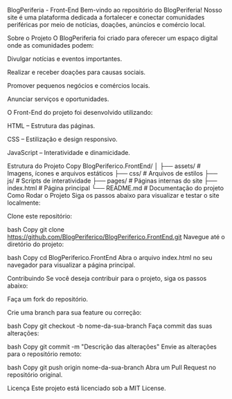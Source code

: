BlogPeriferia - Front-End
Bem-vindo ao repositório do BlogPeriferia! Nosso site é uma plataforma dedicada a fortalecer e conectar comunidades periféricas por meio de notícias, doações, anúncios e comércio local.

Sobre o Projeto
O BlogPeriferia foi criado para oferecer um espaço digital onde as comunidades podem:

Divulgar notícias e eventos importantes.

Realizar e receber doações para causas sociais.

Promover pequenos negócios e comércios locais.

Anunciar serviços e oportunidades.

O Front-End do projeto foi desenvolvido utilizando:

HTML – Estrutura das páginas.

CSS – Estilização e design responsivo.

JavaScript – Interatividade e dinamicidade.

Estrutura do Projeto
Copy
BlogPeriferico.FrontEnd/
│
├── assets/          # Imagens, ícones e arquivos estáticos
├── css/             # Arquivos de estilos
├── js/              # Scripts de interatividade
├── pages/           # Páginas internas do site
├── index.html       # Página principal
└── README.md        # Documentação do projeto
Como Rodar o Projeto
Siga os passos abaixo para visualizar e testar o site localmente:

Clone este repositório:

bash
Copy
git clone https://github.com/BlogPeriferico/BlogPeriferico.FrontEnd.git
Navegue até o diretório do projeto:

bash
Copy
cd BlogPeriferico.FrontEnd
Abra o arquivo index.html no seu navegador para visualizar a página principal.

Contribuindo
Se você deseja contribuir para o projeto, siga os passos abaixo:

Faça um fork do repositório.

Crie uma branch para sua feature ou correção:

bash
Copy
git checkout -b nome-da-sua-branch
Faça commit das suas alterações:

bash
Copy
git commit -m "Descrição das alterações"
Envie as alterações para o repositório remoto:

bash
Copy
git push origin nome-da-sua-branch
Abra um Pull Request no repositório original.

Licença
Este projeto está licenciado sob a MIT License.
